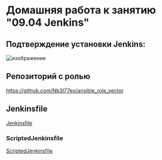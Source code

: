 # Домашняя работа к занятию "09.04 Jenkins"

## Подтверждение установки Jenkins:
![изображение](https://user-images.githubusercontent.com/93001155/178566156-563542d9-2d60-43ef-8e11-be7568b3cf81.png)


## Репозиторий с ролью
https://github.com/Nb3l77eo/ansible_role_vector

## Jenkinsfile
[Jenkinsfile](./Jenkinsfile)

### ScriptedJenkinsfile
[ScriptedJenkinsfile](./ScriptedJenkinsfile)
